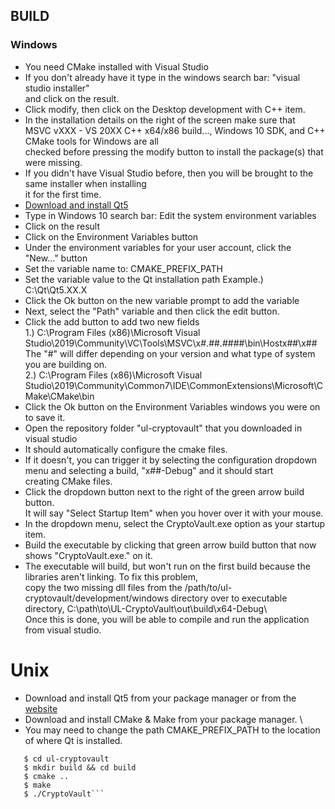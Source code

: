 ## **BUILD**
### **Windows**
- You need CMake installed with Visual Studio
- If you don't already have it type in the windows search bar: "visual studio installer" \
  and click on the result.
- Click modify, then click on the Desktop development with C++ item.
- In the installation details on the right of the screen make sure that \
  MSVC vXXX - VS 20XX C++ x64/x86 build..., Windows 10 SDK, and C++ CMake tools for Windows are all \
  checked before pressing the modify button to install the package(s) that were missing.
- If you didn't have Visual Studio before, then you will be brought to the same installer when installing \
  it for the first time.
- [Download and install Qt5](https://www.qt.io/download-qt-installer)
- Type in Windows 10 search bar: Edit the system environment variables
- Click on the result
- Click on the Environment Variables button
- Under the environment variables for your user account, click the "New..." button
- Set the variable name to: CMAKE_PREFIX_PATH
- Set the variable value to the Qt installation path Example.) C:\Qt\Qt5.XX.X
- Click the Ok button on the new variable prompt to add the variable
- Next, select the "Path" variable and then click the edit button.
- Click the add button to add two new fields \
  1.) C:\Program Files (x86)\Microsoft Visual Studio\2019\Community\VC\Tools\MSVC\x#.##.####\bin\Hostx##\x## \
      The "#" will differ depending on your version and what type of system you are building on. \
  2.) C:\Program Files (x86)\Microsoft Visual Studio\2019\Community\Common7\IDE\CommonExtensions\Microsoft\CMake\CMake\bin 
- Click the Ok button on the Environment Variables windows you were on to save it.
- Open the repository folder "ul-cryptovault" that you downloaded in visual studio
- It should automatically configure the cmake files. 
- If it doesn't, you can trigger it by selecting the configuration dropdown menu and selecting a build, "x##-Debug" and it should start \
  creating CMake files. 
- Click the dropdown button next to the right of the green arrow build button. \
  It will say "Select Startup Item" when you hover over it with your mouse.
- In the dropdown menu, select the CryptoVault.exe option as your startup item.
- Build the executable by clicking that green arrow build button that now shows "CryptoVault.exe." on it.
- The executable will build, but won't run on the first build because the libraries aren't linking. To fix this problem, \
  copy the two missing dll files from the /path/to/ul-cryptovault/development/windows directory over to executable directory, C:\path\to\UL-CryptoVault\out\build\x64-Debug\ \
  Once this is done, you will be able to compile and run the application from visual studio.
  


# **Unix**
- Download and install Qt5 from your package manager or from the [website](https://www.qt.io/download-qt-installer) 
- Download and install CMake & Make from your package manager. \
- You may need to change the path CMAKE_PREFIX_PATH to the location of where Qt is installed.
```$ git clone https://gitlab.com/Collin-Varisco-UL/cryptobox.git
   $ cd ul-cryptovault
   $ mkdir build && cd build
   $ cmake ..
   $ make
   $ ./CryptoVault``` 

